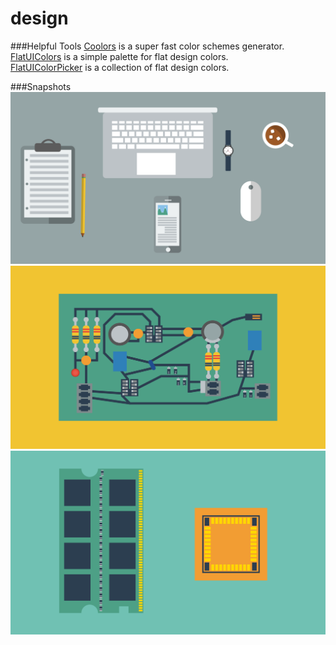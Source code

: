 # design

###Helpful Tools
<a href="http://www.coolors.co">Coolors</a> is a super fast color schemes generator.<br>
<a href="http://www.flatuicolors.com">FlatUIColors</a> is a simple palette for flat design colors.<br>
<a href="http://www.flatuicolorpicker.com">FlatUIColorPicker</a> is a collection of flat design colors.

###Snapshots 
<img src="desk/desk.png"/>
<img src="new-jen/img/circuit.png"/>
<img src="new-jen/img/ramvsrom.png"/>
